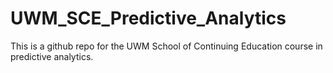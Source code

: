 # UWM_SCE_Predictive_Analytics
This is a github repo for the UWM School of Continuing Education course in predictive analytics.

